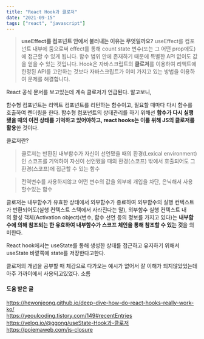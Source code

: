 ```yaml
---
title: "React Hook과 클로저"
date: "2021-09-15"
tags: ["react", "javascript"]
---
```


> **useEffect를 컴포넌트 안에서 불러내는 이유는 무엇일까요?** useEffect를 컴포넌트 내부에 둠으로써 effect를 통해 count state 변수(또는 그 어떤 prop에도)에 접근할 수 있게 됩니다. 함수 범위 안에 존재하기 때문에 특별한 API 없이도 값을 얻을 수 있는 것입니다. Hook은 자바스크립트의 **클로저**를 이용하여 리액트에 한정된 API를 고안하는 것보다 자바스크립트가 이미 가지고 있는 방법을 이용하여 문제를 해결합니다.

React 공식 문서를 보고있는데 계속 클로저가 언급된다. 알고보니,

함수형 컴포넌트는 리액트 컴포넌트를 리턴하는 함수이고, 필요할 때마다 다시 함수를 호출하여 렌더링을 한다. 함수형 컴포넌트의 상태관리를 하기 위해선 **함수가 다시 실행됐을 때의 이전 상태를 기억하고 있어야하고, react hooks는 이를 위해 JS의 클로저를 활용**한 것이다.

클로저란?

> 클로저는 반환된 내부함수가 자신이 선언됐을 때의 환경(Lexical environment)인 스코프를 기억하여 자신이 선언됐을 때의 환경(스코프) 밖에서 호출되어도 그 환경(스코프)에 접근할 수 있는 함수

> 전역변수를 사용하지않고 어떤 변수의 값을 외부에 개입을 차단, 은닉해서 사용할수있는 함수

클로저는 내부함수가 유효한 상태에서 외부함수가 종료하여 외부함수의 실행 컨텍스트가 반환되어도(실행 컨텍스트 스택에서 사라진다는 말), 외부함수 실행 컨텍스트 내의 활성 객체(Activation object)(변수, 함수 선언 등의 정보를 가지고 있다)는 **내부함수에 의해 참조되는 한 유효하여 내부함수가 스코프 체인을 통해 참조할 수 있는 것**을 의미한다.

React hook에서는 useState를 통해 생성한 상태를 접근하고 유지하기 위해서 useState 바깥쪽에 state를 저장한다고한다.

클로저의 개념을 공부할 때 체감으로 다가오는 예시가 없어서 잘 이해가 되지않았었는데 아주 가까이에서 사용되고있었다. 소름

#### 도움 받은 글

https://hewonjeong.github.io/deep-dive-how-do-react-hooks-really-work-ko/<br/>
https://yeoulcoding.tistory.com/149#recentEntries<br/>
https://velog.io/@ggong/useState-Hook과-클로저<br/>
https://poiemaweb.com/js-closure
